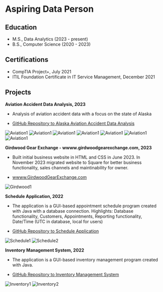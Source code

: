 # Aspiring Data Person 

## Education 

- M.S., Data Analytics (2023 - present) 
- B.S., Computer Science (2020 - 2023)

## Certifications 
- CompTIA Project+, July 2021
- ITIL Foundation Certificate in IT Service Management, December 2021

## Projects 
**Aviation Accident Data Analysis, 2023**
- Analysis of aviation accident data with a focus on the state of Alaska
- <p class="view"><a href="https://github.com/bethdfuller/AviationAccidentDataAnalysis">GitHub Repository to Alaska Aviation Accident Data Analysis</a></p>
![Aviation1](/assets/A7.png)
![Aviation1](/assets/A6.png)
![Aviation1](/assets/A1.png)
![Aviation1](/assets/A2.png)
![Aviation1](/assets/A3.png)
![Aviation1](/assets/A4.png)
![Aviation1](/assets/A5.png)

**Girdwood Gear Exchange - wwww.girdwoodgearexchange.com, 2023**
- Built initial business website in HTML and CSS in June 2023. In November 2023 migrated website to Square for better business functionality, sales channels and maintinability for owner.
- <p class="view"><a href="https://girdwoodgearexchange.com/">wwww.GirdwoodGearExchange.com</a></p>
![Girdwood1](/assets/GirdwoodGearExchange1.jpg)

**Schedule Application, 2022**
- The application is a GUI-based appointment schedule program created with Java with a database connection. Highlights: Database functionality, Customers, Appointments, Reporting functionality, Date/Time (UTC in database, local for users)
- <p class="view"><a href="https://github.com/bethdfuller/Inventory">GitHub Repository to Schedule Application</a></p>
![Schedule1](/assets/ScheduleImage1.png)
![Schedule2](/assets/ScheduleImage2.png)

**Inventory Management System, 2022**
- The application is a GUI-based inventory management program created with Java.
- <p class="view"><a href="https://github.com/bethdfuller/Inventory">GitHub Repository to Inventory Management System</a></p>
![Inventory1](/assets/InventoryImage1.png)
![Inventory2](/assets/InventoryImage2.png)
